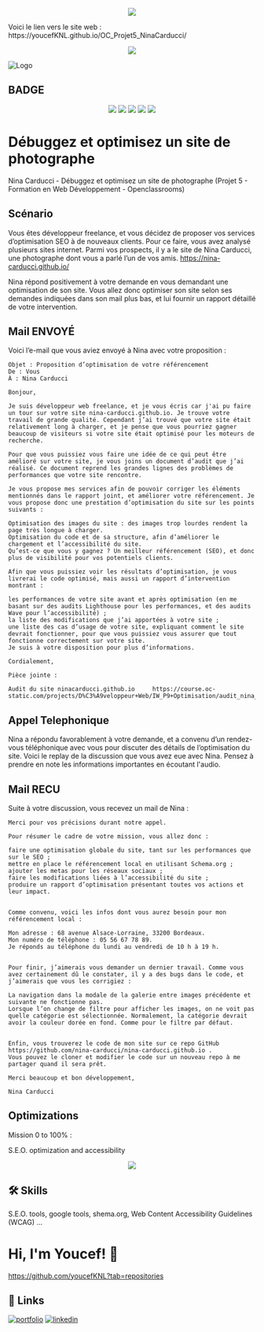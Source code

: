 <p align="center">
  <a href="https://github.com/youcefKNL?tab=repositories"><img src="https://badgen.net/badge/icon/github?icon=github&label"></a></p>
  <p>
  Voici le lien vers le site web : https://youcefKNL.github.io/OC_Projet5_NinaCarducci/
</p>
<p align="center">
  <img src="https://badges.frapsoft.com/os/v1/open-source-200x33.png?v=103">
</p>

![Logo](https://meilleur-mooc.fr/wp-content/uploads/2021/11/Openclassrooms.png)

## BADGE

<p align="center">
  <img src="https://forthebadge.com/images/badges/powered-by-water.svg">
  <img src="https://forthebadge.com/images/badges/uses-js.svg">
  <img src="https://forthebadge.com/images/badges/uses-html.svg">
  <img src="https://forthebadge.com/images/badges/uses-css.svg">
  <img src="https://forthebadge.com/images/badges/0-percent-optimized.svg">
</p>

# Débuggez et optimisez un site de photographe

Nina Carducci - Débuggez et optimisez un site de photographe
(Projet 5 - Formation en Web Développement - Openclassrooms)

## Scénario

Vous êtes développeur freelance, et vous décidez de proposer vos services d’optimisation SEO à de nouveaux clients. Pour ce faire, vous avez analysé plusieurs sites internet. Parmi vos prospects, il y a le site de Nina Carducci, une photographe dont vous a parlé l’un de vos amis. https://nina-carducci.github.io/

Nina répond positivement à votre demande en vous demandant une optimisation de son site. Vous allez donc optimiser son site selon ses demandes indiquées dans son mail plus bas, et lui fournir un rapport détaillé de votre intervention.

## Mail ENVOYÉ

Voici l’e-mail que vous aviez envoyé à Nina avec votre proposition :

    Objet : Proposition d’optimisation de votre référencement
    De : Vous
    À : Nina Carducci

    Bonjour,

    Je suis développeur web freelance, et je vous écris car j'ai pu faire un tour sur votre site nina-carducci.github.io. Je trouve votre travail de grande qualité. Cependant j’ai trouvé que votre site était relativement long à charger, et je pense que vous pourriez gagner beaucoup de visiteurs si votre site était optimisé pour les moteurs de recherche.

    Pour que vous puissiez vous faire une idée de ce qui peut être amélioré sur votre site, je vous joins un document d’audit que j’ai réalisé. Ce document reprend les grandes lignes des problèmes de performances que votre site rencontre.

    Je vous propose mes services afin de pouvoir corriger les éléments mentionnés dans le rapport joint, et améliorer votre référencement. Je vous propose donc une prestation d’optimisation du site sur les points suivants :

    Optimisation des images du site : des images trop lourdes rendent la page très longue à charger.
    Optimisation du code et de sa structure, afin d’améliorer le chargement et l’accessibilité du site.
    Qu’est-ce que vous y gagnez ? Un meilleur référencement (SEO), et donc plus de visibilité pour vos potentiels clients.

    Afin que vous puissiez voir les résultats d’optimisation, je vous livrerai le code optimisé, mais aussi un rapport d’intervention montrant :

    les performances de votre site avant et après optimisation (en me basant sur des audits Lighthouse pour les performances, et des audits Wave pour l’accessibilité) ;
    la liste des modifications que j’ai apportées à votre site ;
    une liste des cas d’usage de votre site, expliquant comment le site devrait fonctionner, pour que vous puissiez vous assurer que tout fonctionne correctement sur votre site.
    Je suis à votre disposition pour plus d’informations.

    Cordialement,

    Pièce jointe :

    Audit du site ninacarducci.github.io     https://course.oc-static.com/projects/D%C3%A9veloppeur+Web/IW_P9+Optimisation/audit_nina_carducci.pdf

## Appel Telephonique

Nina a répondu favorablement à votre demande, et a convenu d’un rendez-vous téléphonique avec vous pour discuter des détails de l’optimisation du site. Voici le replay de la discussion que vous avez eue avec Nina. Pensez à prendre en note les informations importantes en écoutant l'audio.

## Mail RECU

Suite à votre discussion, vous recevez un mail de Nina :

    Merci pour vos précisions durant notre appel.

    Pour résumer le cadre de votre mission, vous allez donc :

    faire une optimisation globale du site, tant sur les performances que sur le SEO ;
    mettre en place le référencement local en utilisant Schema.org ;
    ajouter les metas pour les réseaux sociaux ;
    faire les modifications liées à l’accessibilité du site ;
    produire un rapport d’optimisation présentant toutes vos actions et leur impact.


    Comme convenu, voici les infos dont vous aurez besoin pour mon référencement local :

    Mon adresse : 68 avenue Alsace-Lorraine, 33200 Bordeaux.
    Mon numéro de téléphone : 05 56 67 78 89.
    Je réponds au téléphone du lundi au vendredi de 10 h à 19 h.


    Pour finir, j’aimerais vous demander un dernier travail. Comme vous avez certainement dû le constater, il y a des bugs dans le code, et j’aimerais que vous les corrigiez :

    La navigation dans la modale de la galerie entre images précédente et suivante ne fonctionne pas.
    Lorsque l’on change de filtre pour afficher les images, on ne voit pas quelle catégorie est sélectionnée. Normalement, la catégorie devrait avoir la couleur dorée en fond. Comme pour le filtre par défaut.


    Enfin, vous trouverez le code de mon site sur ce repo GitHub https://github.com/nina-carducci/nina-carducci.github.io .
    Vous pouvez le cloner et modifier le code sur un nouveau repo à me partager quand il sera prêt.

    Merci beaucoup et bon développement,

    Nina Carducci

## Optimizations

Mission 0 to 100% :

S.E.O. optimization and accessibility

<p align="center">
  <img src="https://github.com/youcefKNL/OC_Projet5_NinaCarducci/blob/master/seo%20img.png">
</p>

## 🛠 Skills

S.E.O. tools, google tools, shema.org, Web Content Accessibility Guidelines (WCAG) ...

# Hi, I'm Youcef! 👋

https://github.com/youcefKNL?tab=repositories

## 🔗 Links

[![portfolio](https://img.shields.io/badge/my_portfolio-000?style=for-the-badge&logo=ko-fi&logoColor=white)](https://.com/)
[![linkedin](https://img.shields.io/badge/linkedin-0A66C2?style=for-the-badge&logo=linkedin&logoColor=white)](https://www.linkedin.com/)
